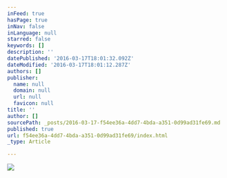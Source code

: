 ```yaml
---
inFeed: true
hasPage: true
inNav: false
inLanguage: null
starred: false
keywords: []
description: ''
datePublished: '2016-03-17T18:01:32.092Z'
dateModified: '2016-03-17T18:01:12.287Z'
authors: []
publisher:
  name: null
  domain: null
  url: null
  favicon: null
title: ''
author: []
sourcePath: _posts/2016-03-17-f54ee36a-4dd7-4bda-a351-0d99ad31fe69.md
published: true
url: f54ee36a-4dd7-4bda-a351-0d99ad31fe69/index.html
_type: Article

---
```

![](https://the-grid-user-content.s3-us-west-2.amazonaws.com/18c31e84-a289-4e88-878c-63ba2c691e1d.jpg)